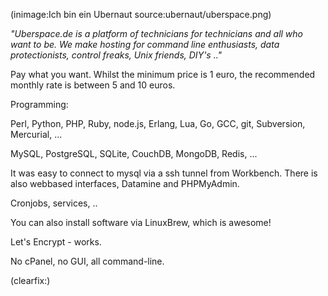 <!--
Title: Ich bin ein Ubernaut
Author: Jacob Moen
Date: 2016/12/07 20:02
Datetime: 2016-12-07
Description: I have moved my websites from Dreamhost to Uberspace 
View: post
Disqusid: /2016/december/ich-bin-ein-ubernaut
ogimage: ubernaut/uberspace.png
thumb: ubernaut/uberspace_custom.png
Keywords: uberspace, ubernaut, hosting, dreamhost
Tags: hosting, uberspace
blogpost: true
published: false
-->
(inimage:Ich bin ein Ubernaut source:ubernaut/uberspace.png)

*"Uberspace.de is a platform of technicians for technicians and all who want to be. We make hosting for command line enthusiasts, data protectionists, control freaks, Unix friends, DIY's .."*

Pay what you want.
Whilst the minimum price is 1 euro, the recommended monthly rate is between 5 and 10 euros.



Programming:

Perl, Python, PHP, Ruby, node.js, Erlang, Lua, Go, GCC, git, Subversion, Mercurial, ...

MySQL, PostgreSQL, SQLite, CouchDB, MongoDB, Redis, ...

It was easy to connect to mysql via a ssh tunnel from Workbench. There is also webbased interfaces, Datamine and PHPMyAdmin.

Cronjobs, services, ..

You can also install software via LinuxBrew, which is awesome!

Let's Encrypt - works.

No cPanel, no GUI, all command-line.

(clearfix:)
